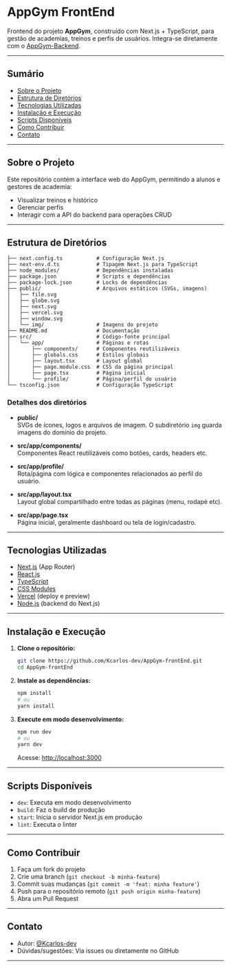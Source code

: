 # AppGym FrontEnd

Frontend do projeto **AppGym**, construído com Next.js + TypeScript, para gestão de academias, treinos e perfis de usuários. Integra-se diretamente com o [AppGym-Backend](https://github.com/Kcarlos-dev/AppGym-Backend).

---

## Sumário

- [Sobre o Projeto](#sobre-o-projeto)
- [Estrutura de Diretórios](#estrutura-de-diretórios)
- [Tecnologias Utilizadas](#tecnologias-utilizadas)
- [Instalação e Execução](#instalação-e-execução)
- [Scripts Disponíveis](#scripts-disponíveis)
- [Como Contribuir](#como-contribuir)
- [Contato](#contato)

---

## Sobre o Projeto

Este repositório contém a interface web do AppGym, permitindo a alunos e gestores de academia:
- Visualizar treinos e histórico
- Gerenciar perfis
- Interagir com a API do backend para operações CRUD

---

## Estrutura de Diretórios

```
├── next.config.ts           # Configuração Next.js
├── next-env.d.ts            # Tipagem Next.js para TypeScript
├── node_modules/            # Dependências instaladas
├── package.json             # Scripts e dependências
├── package-lock.json        # Locks de dependências
├── public/                  # Arquivos estáticos (SVGs, imagens)
│   ├── file.svg
│   ├── globe.svg
│   ├── next.svg
│   ├── vercel.svg
│   ├── window.svg
│   └── img/                 # Imagens do projeto
├── README.md                # Documentação
├── src/                     # Código-fonte principal
│   └── app/                 # Páginas e rotas
│       ├── components/      # Componentes reutilizáveis
│       ├── globals.css      # Estilos globais
│       ├── layout.tsx       # Layout global
│       ├── page.module.css  # CSS da página principal
│       ├── page.tsx         # Página inicial
│       └── profile/         # Página/perfil do usuário
└── tsconfig.json            # Configuração TypeScript
```

### Detalhes dos diretórios

- **public/**  
  SVGs de ícones, logos e arquivos de imagem. O subdiretório `img` guarda imagens do domínio do projeto.

- **src/app/components/**  
  Componentes React reutilizáveis como botões, cards, headers etc.

- **src/app/profile/**  
  Rota/página com lógica e componentes relacionados ao perfil do usuário.

- **src/app/layout.tsx**  
  Layout global compartilhado entre todas as páginas (menu, rodapé etc).

- **src/app/page.tsx**  
  Página inicial, geralmente dashboard ou tela de login/cadastro.

---

## Tecnologias Utilizadas

- [Next.js](https://nextjs.org/) (App Router)
- [React.js](https://react.dev/)
- [TypeScript](https://www.typescriptlang.org/)
- [CSS Modules](https://nextjs.org/docs/basic-features/built-in-css-support#adding-component-level-css)
- [Vercel](https://vercel.com/) (deploy e preview)
- [Node.js](https://nodejs.org/) (backend do Next.js)

---

## Instalação e Execução

1. **Clone o repositório:**
   ```bash
   git clone https://github.com/Kcarlos-dev/AppGym-frontEnd.git
   cd AppGym-frontEnd
   ```

2. **Instale as dependências:**
   ```bash
   npm install
   # ou
   yarn install
   ```

3. **Execute em modo desenvolvimento:**
   ```bash
   npm run dev
   # ou
   yarn dev
   ```
   Acesse: [http://localhost:3000](http://localhost:3000)

---

## Scripts Disponíveis

- `dev`: Executa em modo desenvolvimento
- `build`: Faz o build de produção
- `start`: Inicia o servidor Next.js em produção
- `lint`: Executa o linter

---

## Como Contribuir

1. Faça um fork do projeto
2. Crie uma branch (`git checkout -b minha-feature`)
3. Commit suas mudanças (`git commit -m 'feat: minha feature'`)
4. Push para o repositório remoto (`git push origin minha-feature`)
5. Abra um Pull Request

---

## Contato

- Autor: [@Kcarlos-dev](https://github.com/Kcarlos-dev)
- Dúvidas/sugestões: Via issues ou diretamente no GitHub

---
